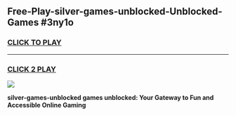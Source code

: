 
## Free-Play-silver-games-unblocked-Unblocked-Games #3ny1o
<h3>
<a href="https://news.freeplayer.one?title=silver-games-unblocked&ref=8M">CLICK TO PLAY</a></h3>
<hr>

<h3>
<a href="https://news.freeplayer.one?title=silver-games-unblocked&ref=8M">CLICK 2 PLAY</a>
  
</h3>

<a href="https://news.freeplayer.one?title=silver-games-unblocked&ref=8M"><img src="https://clearcache.store/games.png"></a>


**silver-games-unblocked games unblocked: Your Gateway to Fun and Accessible Online Gaming**
